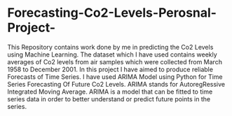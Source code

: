 # Forecasting-Co2-Levels-Perosnal-Project-
This Repository contains work done by me in predicting the Co2 Levels using Machine Learning.
The dataset which I have used contains weekly averages of Co2 levels from air samples which were collected from March 1958 to December 2001.
In this project I have aimed to produce reliable Forecasts of Time Series.
I have used ARIMA Model using Python for Time Series Forecasting Of Future Co2 Levels.
ARIMA stands for  AutoregRessive Integrated Moving Average.
ARIMA is a model that can be fitted to time series data in order to better understand or predict future points in the series.



